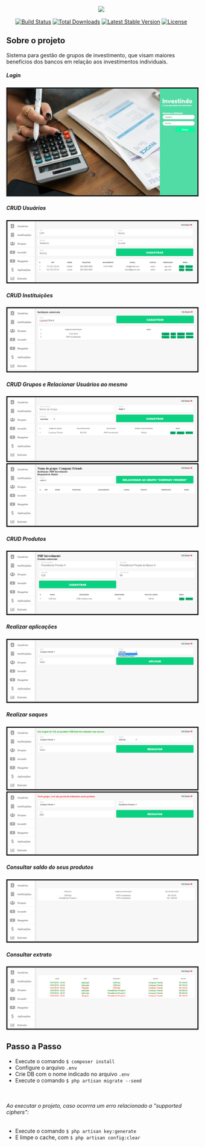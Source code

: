 <p align="center"><img src="https://laravel.com/assets/img/components/logo-laravel.svg"></p>

<p align="center">
<a href="https://travis-ci.org/laravel/framework"><img src="https://travis-ci.org/laravel/framework.svg" alt="Build Status"></a>
<a href="https://packagist.org/packages/laravel/framework"><img src="https://poser.pugx.org/laravel/framework/d/total.svg" alt="Total Downloads"></a>
<a href="https://packagist.org/packages/laravel/framework"><img src="https://poser.pugx.org/laravel/framework/v/stable.svg" alt="Latest Stable Version"></a>
<a href="https://packagist.org/packages/laravel/framework"><img src="https://poser.pugx.org/laravel/framework/license.svg" alt="License"></a>
</p>

## Sobre o projeto

Sistema para gestão de grupos de investimento, que visam maiores benefícios dos bancos em relação aos investimentos individuais.

##### Login
<img border="3" src="public/prints/1-login.png">

##### CRUD Usuários
<img border="3" src="public/prints/2-users.png">

##### CRUD Instituições
<img border="3" src="public/prints/3-institutions.png">

##### CRUD Grupos e Relacionar Usuários ao mesmo
<img border="3" src="public/prints/4-groups.png">
<img border="3" src="public/prints/4-groups-relation.png">

##### CRUD Produtos
<img border="3" src="public/prints/5-product.png">

##### Realizar aplicações
<img border="3" src="public/prints/6-application.png">

##### Realizar saques
<img border="3" src="public/prints/7-withdraw-1.png">
<img border="3" src="public/prints/7-withdraw-2.png">

##### Consultar saldo do seus produtos
<img border="3" src="public/prints/8-applications.png">

##### Consultar extrato
<img border="3" src="public/prints/9-extract.png">


## Passo a Passo
* Execute o comando <code>$ composer install</code>
* Configure o arquivo <code>.env</code>
* Crie DB com o nome indicado no arquivo <code>.env</code>
* Execute o comando <code>$ php artisan migrate --seed</code>

<br>

###### Ao executar o projeto, caso ocorrra um erro relacionado a "supported ciphers":
* Execute o comando <code>$ php artisan key:generate</code>
* E limpe o cache, com <code>$ php artisan config:clear</code>
